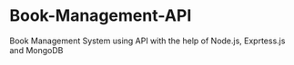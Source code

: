 # Book-Management-API
Book Management System using API with the help of Node.js, Exprtess.js and MongoDB
